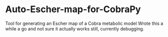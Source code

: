 # Auto-Escher-map-for-CobraPy
Tool for generating an Escher map of a Cobra metabolic model
Wrote this a while a go and not sure it actually works still, currently debugging.
